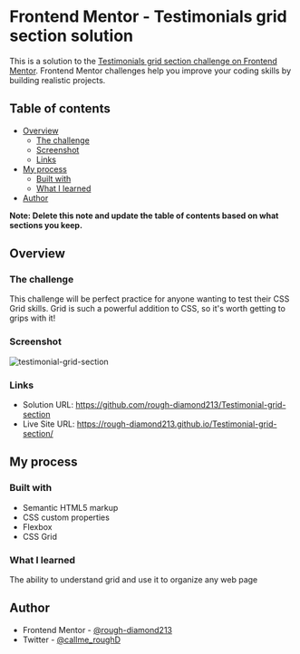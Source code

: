 # Frontend Mentor - Testimonials grid section solution

This is a solution to the [Testimonials grid section challenge on Frontend Mentor](https://www.frontendmentor.io/challenges/testimonials-grid-section-Nnw6J7Un7). Frontend Mentor challenges help you improve your coding skills by building realistic projects. 

## Table of contents

- [Overview](#overview)
  - [The challenge](#the-challenge)
  - [Screenshot](#screenshot)
  - [Links](#links)
- [My process](#my-process)
  - [Built with](#built-with)
  - [What I learned](#what-i-learned)
- [Author](#author)

**Note: Delete this note and update the table of contents based on what sections you keep.**

## Overview

### The challenge

This challenge will be perfect practice for anyone wanting to test their CSS Grid skills. Grid is such a powerful addition to CSS, so it's worth getting to grips with it!

### Screenshot

![testimonial-grid-section](https://github.com/user-attachments/assets/bf797cc7-be5d-4301-8c8c-a780bd78c32e)

### Links

- Solution URL: https://github.com/rough-diamond213/Testimonial-grid-section
- Live Site URL: https://rough-diamond213.github.io/Testimonial-grid-section/

## My process

### Built with

- Semantic HTML5 markup
- CSS custom properties
- Flexbox
- CSS Grid

### What I learned
The ability to understand grid and use it to organize any web page

## Author

- Frontend Mentor - [@rough-diamond213](https://www.frontendmentor.io/profile/rough-diamond213)
- Twitter - [@callme_roughD](https://www.twitter.com/callme_roughD)
